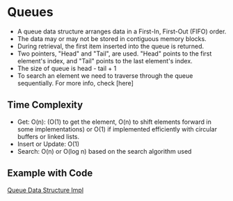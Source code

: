 # Queues

- A queue data structure arranges data in a First-In, First-Out (FIFO) order.
- The data may or may not be stored in contiguous memory blocks.
- During retrieval, the first item inserted into the queue is returned.
- Two pointers, "Head" and "Tail", are used. "Head" points to the first element's index, and "Tail" points to the last element's index.
- The size of queue is head - tail + 1
- To search an element we need to traverse through the queue sequentially. For more info, check [here]

## **Time Complexity**

- Get: O(n): (O(1) to get the element, O(n) to shift elements forward in some implementations) or O(1) if implemented efficiently with circular buffers or linked lists.
- Insert or Update: O(1)
- Search: O(n) or O(log n) based on the search algorithm used

## **Example with Code**

[Queue Data Structure Impl](src/datastructures/QueueDS.java)